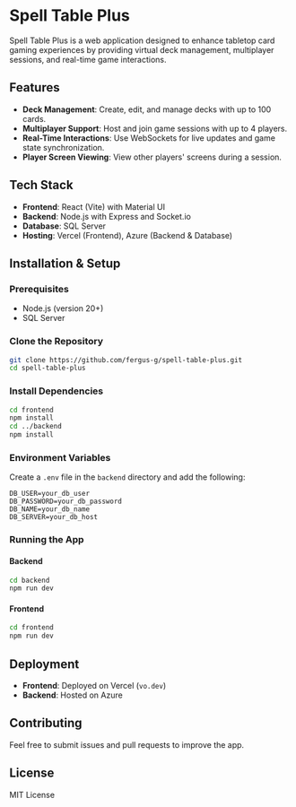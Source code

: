 # Spell Table Plus

Spell Table Plus is a web application designed to enhance tabletop card gaming experiences by providing virtual deck management, multiplayer sessions, and real-time game interactions.

## Features

- **Deck Management**: Create, edit, and manage decks with up to 100 cards.
- **Multiplayer Support**: Host and join game sessions with up to 4 players.
- **Real-Time Interactions**: Use WebSockets for live updates and game state synchronization.
- **Player Screen Viewing**: View other players' screens during a session.

## Tech Stack

- **Frontend**: React (Vite) with Material UI
- **Backend**: Node.js with Express and Socket.io
- **Database**: SQL Server
- **Hosting**: Vercel (Frontend), Azure (Backend & Database)

## Installation & Setup

### Prerequisites
- Node.js (version 20+)
- SQL Server

### Clone the Repository
```sh
git clone https://github.com/fergus-g/spell-table-plus.git
cd spell-table-plus
```

### Install Dependencies
```sh
cd frontend
npm install
cd ../backend
npm install
```

### Environment Variables
Create a `.env` file in the `backend` directory and add the following:
```
DB_USER=your_db_user
DB_PASSWORD=your_db_password
DB_NAME=your_db_name
DB_SERVER=your_db_host
```

### Running the App
#### Backend
```sh
cd backend
npm run dev
```

#### Frontend
```sh
cd frontend
npm run dev
```

## Deployment
- **Frontend**: Deployed on Vercel (`vo.dev`)
- **Backend**: Hosted on Azure

## Contributing
Feel free to submit issues and pull requests to improve the app.

## License
MIT License

